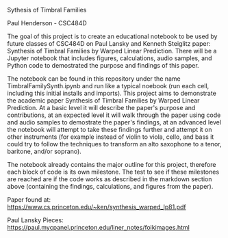 Sythesis of Timbral Families

Paul Henderson - CSC484D

The goal of this project is to create an educational notebook to be used by future classes of CSC484D on Paul Lansky and Kenneth Steiglitz paper: Synthesis of Timbral Families by Warped Linear Prediction. There will be a Jupyter notebook that includes figures, calculations, audio samples, and Python code to demostrated the purpose and findings of this paper.

The notebook can be found in this repository under the name TimbralFamilySynth.ipynb and run like a typical noebook (run each cell, including this initial installs and imports). This project aims to demonstrate the academic paper Synthesis of Timbral Families by Warped Linear Prediction. At a basic level it will describe the paper's purpose and contributions, at an expected level it will walk through the paper using code and audio samples to demostrate the paper's findings, at an advanced level the notebook will attempt to take these findings further and attempt it on other instruments (for example instead of violin to viola, cello, and bass it could try to follow the techniques to transform an alto saxophone to a tenor, baritone, and/or soprano).

The notebook already contains the major outline for this project, therefore each block of code is its own milestone. The test to see if these milestones are reached are if the code works as described in the markdown section above (containing the findings, calculations, and figures from the paper).

Paper found at: https://www.cs.princeton.edu/~ken/synthesis_warped_lp81.pdf

Paul Lansky Pieces: https://paul.mycpanel.princeton.edu/liner_notes/folkimages.html